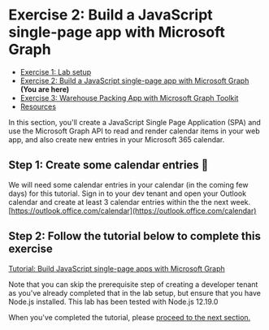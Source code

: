 # Exercise 2: Build a JavaScript single-page app with Microsoft Graph

 * [Exercise 1: Lab setup](Exercise1.md)
 * [Exercise 2: Build a JavaScript single-page app with Microsoft Graph](Exercise2.md) **(You are here)**
 * [Exercise 3: Warehouse Packing App with Microsoft Graph Toolkit](Exercise3.md) 
 * [Resources](Resources.md)

In this section, you'll create a JavaScript Single Page Application (SPA) and use the Microsoft Graph API to read and render calendar items in your web app, and also create new entries in your Microsoft 365 calendar.

## Step 1: Create some calendar entries 📆
We will need some calendar entries in your calendar (in the coming few days) for this tutorial.
Sign in to your dev tenant and open your Outlook calendar and create at least 3 calendar entries within the the next week.
[https://outlook.office.com/calendar](https://outlook.office.com/calendar)


## Step 2: Follow the tutorial below to complete this exercise
[Tutorial: Build JavaScript single-page apps with Microsoft Graph](https://docs.microsoft.com/en-gb/graph/tutorials/javascript)

Note that you can skip the prerequisite step of creating a developer tenant as you've already completed that in the lab setup, but ensure that you have Node.js installed. This lab has been tested with Node.js 12.19.0

When you've completed the tutorial, please [proceed to the next section.](Exercise3.md)